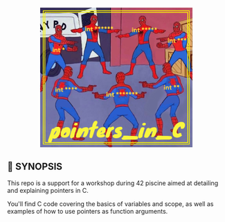 <p align="center">
  <img src="img/spider.png" width="70%"/>
</p>

## 🚀 SYNOPSIS

This repo is a support for a workshop during 42 piscine aimed at detailing and explaining pointers in C.

You'll find C code covering the basics of variables and scope, as well as examples of how to use pointers as function arguments.
